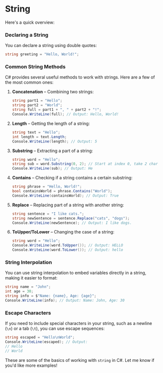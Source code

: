 # String

Here's a quick overview:

### Declaring a String
You can declare a string using double quotes:

```csharp
string greeting = "Hello, World!";
```

### Common String Methods
C# provides several useful methods to work with strings. Here are a few of the most common ones:

1. **Concatenation** – Combining two strings:
   ```csharp
   string part1 = "Hello";
   string part2 = "World";
   string full = part1 + ", " + part2 + "!";
   Console.WriteLine(full); // Output: Hello, World!
   ```

2. **Length** – Getting the length of a string:
   ```csharp
   string text = "Hello";
   int length = text.Length;
   Console.WriteLine(length); // Output: 5
   ```

3. **Substring** – Extracting a part of a string:
   ```csharp
   string word = "Hello";
   string sub = word.Substring(0, 2); // Start at index 0, take 2 characters
   Console.WriteLine(sub); // Output: He
   ```

4. **Contains** – Checking if a string contains a certain substring:
   ```csharp
   string phrase = "Hello, World!";
   bool containsWorld = phrase.Contains("World");
   Console.WriteLine(containsWorld); // Output: True
   ```

5. **Replace** – Replacing part of a string with another string:
   ```csharp
   string sentence = "I like cats.";
   string newSentence = sentence.Replace("cats", "dogs");
   Console.WriteLine(newSentence); // Output: I like dogs.
   ```

6. **ToUpper/ToLower** – Changing the case of a string:
   ```csharp
   string word = "Hello";
   Console.WriteLine(word.ToUpper()); // Output: HELLO
   Console.WriteLine(word.ToLower()); // Output: hello
   ```

### String Interpolation
You can use string interpolation to embed variables directly in a string, making it easier to format:

```csharp
string name = "John";
int age = 30;
string info = $"Name: {name}, Age: {age}";
Console.WriteLine(info); // Output: Name: John, Age: 30
```

### Escape Characters
If you need to include special characters in your string, such as a newline (`\n`) or a tab (`\t`), you can use escape sequences:

```csharp
string escaped = "Hello\nWorld";
Console.WriteLine(escaped); // Output: 
// Hello
// World
```

These are some of the basics of working with `string` in C#. Let me know if you'd like more examples!